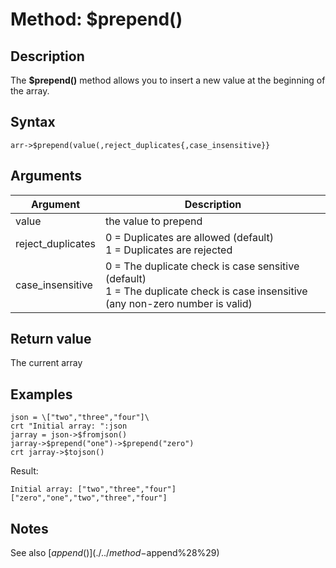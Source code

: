 # Method: $prepend()

<PageHeader />

## Description

The **$prepend()** method allows you to insert a new value at the beginning of the array.

## Syntax

```
arr->$prepend(value(,reject_duplicates{,case_insensitive}}
```

## Arguments

| Argument | Description |
| --- | --- |
| value | the value to prepend |
| reject\_duplicates | 0 = Duplicates are allowed (default)<br>1 = Duplicates are rejected |
| case\_insensitive | 0 = The duplicate check is case sensitive (default)<br>1 = The duplicate check is case insensitive (any non-zero number is valid) |

## Return value

The current array

## Examples

```
json = \["two","three","four"]\
crt "Initial array: ":json
jarray = json->$fromjson()
jarray->$prepend("one")->$prepend("zero")
crt jarray->$tojson()
```

Result:

```
Initial array: ["two","three","four"]
["zero","one","two","three","four"]
```

## Notes

See also [$append()](./../method-$append%28%29)

